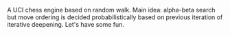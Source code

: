 
A UCI chess engine based on random walk. 
Main idea: alpha-beta search but move ordering is decided probabilistically based on previous iteration of iterative deepening.
Let's have some fun.
